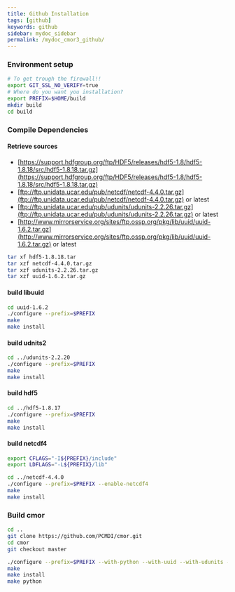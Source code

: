 ```yaml
---
title: Github Installation
tags: [github]
keywords: github
sidebar: mydoc_sidebar
permalink: /mydoc_cmor3_github/
---
```

### Environment setup


```bash
# To get trough the firewall!!
export GIT_SSL_NO_VERIFY=true 
# Where do you want you installation?
export PREFIX=$HOME/build
mkdir build
cd build
```

### Compile Dependencies

#### Retrieve sources

* [https://support.hdfgroup.org/ftp/HDF5/releases/hdf5-1.8/hdf5-1.8.18/src/hdf5-1.8.18.tar.gz](https://support.hdfgroup.org/ftp/HDF5/releases/hdf5-1.8/hdf5-1.8.18/src/hdf5-1.8.18.tar.gz)
* [ftp://ftp.unidata.ucar.edu/pub/netcdf/netcdf-4.4.0.tar.gz](ftp://ftp.unidata.ucar.edu/pub/netcdf/netcdf-4.4.0.tar.gz) or latest
* [ftp://ftp.unidata.ucar.edu/pub/udunits/udunits-2.2.26.tar.gz](ftp://ftp.unidata.ucar.edu/pub/udunits/udunits-2.2.26.tar.gz) or latest
* [http://www.mirrorservice.org/sites/ftp.ossp.org/pkg/lib/uuid/uuid-1.6.2.tar.gz](http://www.mirrorservice.org/sites/ftp.ossp.org/pkg/lib/uuid/uuid-1.6.2.tar.gz) or latest

```bash
tar xf hdf5-1.8.18.tar
tar xzf netcdf-4.4.0.tar.gz
tar xzf udunits-2.2.26.tar.gz
tar xzf uuid-1.6.2.tar.gz
```

#### build libuuid

```bash
cd uuid-1.6.2
./configure --prefix=$PREFIX
make 
make install
```

#### build udnits2

```bash
cd ../udunits-2.2.20
./configure --prefix=$PREFIX
make
make install
```

#### build hdf5

```bash
cd ../hdf5-1.8.17
./configure --prefix=$PREFIX
make  
make install
```

#### build netcdf4

```bash
export CFLAGS="-I${PREFIX}/include"
export LDFLAGS="-L${PREFIX}/lib"

cd ../netcdf-4.4.0
./configure --prefix=$PREFIX --enable-netcdf4
make 
make install
```

### Build cmor 

```bash
cd ..
git clone https://github.com/PCMDI/cmor.git
cd cmor
git checkout master

./configure --prefix=$PREFIX --with-python --with-uuid --with-udunits --with-netcdf=$PREFIX/ 
make 
make install
make python
```


